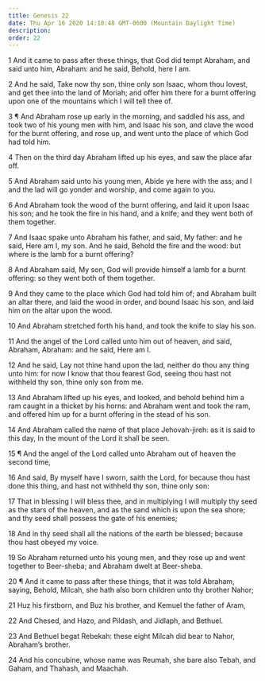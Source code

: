 ```yaml
---
title: Genesis 22
date: Thu Apr 16 2020 14:10:48 GMT-0600 (Mountain Daylight Time)
description: 
order: 22
---
```


<p>
  1 And it came to pass after these things, that God did tempt Abraham, and said
  unto him, Abraham: and he said, Behold, here I am.
</p>
<p>
  2 And he said, Take now thy son, thine only son Isaac, whom thou lovest, and
  get thee into the land of Moriah; and offer him there for a burnt offering
  upon one of the mountains which I will tell thee of.
</p>
<p>
  3 &#xB6; And Abraham rose up early in the morning, and saddled his ass, and
  took two of his young men with him, and Isaac his son, and clave the wood for
  the burnt offering, and rose up, and went unto the place of which God had told
  him.
</p>
<p>
  4 Then on the third day Abraham lifted up his eyes, and saw the place afar
  off.
</p>
<p>
  5 And Abraham said unto his young men, Abide ye here with the ass; and I and
  the lad will go yonder and worship, and come again to you.
</p>
<p>
  6 And Abraham took the wood of the burnt offering, and laid it upon Isaac his
  son; and he took the fire in his hand, and a knife; and they went both of them
  together.
</p>
<p>
  7 And Isaac spake unto Abraham his father, and said, My father: and he said,
  Here am I, my son. And he said, Behold the fire and the wood: but where is the
  lamb for a burnt offering?
</p>
<p>
  8 And Abraham said, My son, God will provide himself a lamb for a burnt
  offering: so they went both of them together.
</p>
<p>
  9 And they came to the place which God had told him of; and Abraham built an
  altar there, and laid the wood in order, and bound Isaac his son, and laid him
  on the altar upon the wood.
</p>
<p>
  10 And Abraham stretched forth his hand, and took the knife to slay his son.
</p>
<p>
  11 And the angel of the Lord called unto him out of heaven, and said, Abraham,
  Abraham: and he said, Here am I.
</p>
<p>
  12 And he said, Lay not thine hand upon the lad, neither do thou any thing
  unto him: for now I know that thou fearest God, seeing thou hast not withheld
  thy son, thine only son from me.
</p>
<p>
  13 And Abraham lifted up his eyes, and looked, and behold behind him a ram
  caught in a thicket by his horns: and Abraham went and took the ram, and
  offered him up for a burnt offering in the stead of his son.
</p>
<p>
  14 And Abraham called the name of that place Jehovah-jireh: as it is said to
  this day, In the mount of the Lord it shall be seen.
</p>
<p>
  15 &#xB6; And the angel of the Lord called unto Abraham out of heaven the
  second time,
</p>
<p>
  16 And said, By myself have I sworn, saith the Lord, for because thou hast
  done this thing, and hast not withheld thy son, thine only son:
</p>
<p>
  17 That in blessing I will bless thee, and in multiplying I will multiply thy
  seed as the stars of the heaven, and as the sand which is upon the sea shore;
  and thy seed shall possess the gate of his enemies;
</p>
<p>
  18 And in thy seed shall all the nations of the earth be blessed; because thou
  hast obeyed my voice.
</p>
<p>
  19 So Abraham returned unto his young men, and they rose up and went together
  to Beer-sheba; and Abraham dwelt at Beer-sheba.
</p>
<p>
  20 &#xB6; And it came to pass after these things, that it was told Abraham,
  saying, Behold, Milcah, she hath also born children unto thy brother Nahor;
</p>
<p>21 Huz his firstborn, and Buz his brother, and Kemuel the father of Aram,</p>
<p>22 And Chesed, and Hazo, and Pildash, and Jidlaph, and Bethuel.</p>
<p>
  23 And Bethuel begat Rebekah: these eight Milcah did bear to Nahor,
  Abraham&#x2019;s brother.
</p>
<p>
  24 And his concubine, whose name was Reumah, she bare also Tebah, and Gaham,
  and Thahash, and Maachah.
</p>
